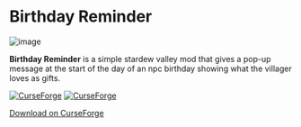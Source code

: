 # Birthday Reminder

![image](https://github.com/user-attachments/assets/c3efc3e4-82a8-4192-9b2b-ee02f5e00e45)

**Birthday Reminder** is a simple stardew valley mod that gives a pop-up message at the start of the day of an npc birthday showing what the villager loves as gifts.

[![CurseForge](https://cf.way2muchnoise.eu/title/1108150.svg)](https://www.curseforge.com/stardewvalley/mods/birthday-reminder)  [![CurseForge](https://cf.way2muchnoise.eu/1108150.svg)](https://www.curseforge.com/stardewvalley/mods/birthday-reminder)

[Download on CurseForge](https://www.curseforge.com/stardewvalley/mods/birthday-reminder)
